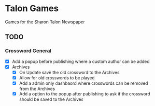 # Talon Games

Games for the Sharon Talon Newspaper

## TODO

### Crossword General

- [x] Add a popup before publishing where a custom author can be added
- [x] Archives
  - [x] On Update save the old crossword to the Archives
  - [x] Allow for old crosswords to be played
  - [x] Add a admin only dashbaord where crosswords can be removed from the Archives
  - [x] Add a option to the popup after publishing to ask if the crossword should be saved to the Archives
